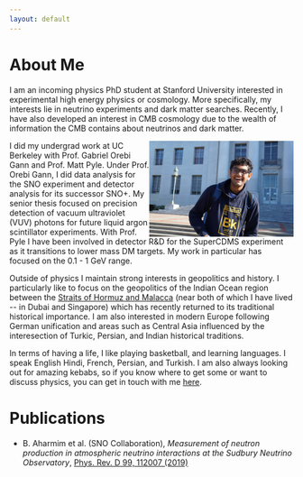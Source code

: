 ```yaml
---
layout: default
---
```

<!---
Text can be **bold**, _italic_, or ~~strikethrough~~.

[Link to another page](./another-page.html)

There should be whitespace between paragraphs.

There should be whitespace between paragraphs. We recommend including a README, or a file with information about your project.
--->
# About Me


I am an incoming physics PhD student at Stanford University interested in experimental high energy physics or cosmology.
More specifically, my interests lie in neutrino experiments and dark matter searches. Recently, I have also developed an interest in 
CMB cosmology due to the wealth of information the CMB contains about neutrinos and dark matter.  

<img align="right" width="256" height="170" src="./image.jpg">
I did my undergrad work at UC Berkeley with Prof. Gabriel Orebi Gann and Prof. Matt Pyle. Under Prof. Orebi Gann, I did data analysis for the SNO 
experiment and detector analysis for its successor SNO+. My senior thesis focused on precision detection of vacuum ultraviolet (VUV) photons for
future liquid argon scintillator experiments. With Prof. Pyle I have been involved in detector R&D for the SuperCDMS experiment as it transitions to 
lower mass DM targets. My work in particular has focused on the 0.1 - 1 GeV range. 

Outside of physics I maintain strong interests in geopolitics and history. I particularly like to focus on the geopolitics of the Indian Ocean region between the
[Straits of Hormuz and Malacca](./blog.md) (near both of which I have lived -- in Dubai and Singapore) which has recently returned to its traditional historical importance. I am 
also interested in modern Europe following German unification and areas such as Central Asia influenced by the interesection of Turkic, Persian, and Indian historical
traditions.  

In terms of having a life, I like playing basketball, and learning languages. I speak English Hindi, French, Persian, and Turkish. I am also always looking out for amazing 
kebabs, so if you know where to get some or want to discuss physics, you can get in touch with me [here](mailto:joesingh@stanford.edu). 


# Publications

* B. Aharmim et al. (SNO Collaboration), _Measurement of neutron production in atmospheric neutrino interactions at the Sudbury Neutrino Observatory_,
  [Phys. Rev. D 99, 112007 (2019)](https://journals.aps.org/prd/abstract/10.1103/PhysRevD.99.112007)

<!---
## Header 2

> This is a blockquote following a header.
>
> When something is important enough, you do it even if the odds are not in your favor.

### Header 3

```js
// Javascript code with syntax highlighting.
var fun = function lang(l) {
  dateformat.i18n = require('./lang/' + l)
  return true;
}
```

```ruby
# Ruby code with syntax highlighting
GitHubPages::Dependencies.gems.each do |gem, version|
  s.add_dependency(gem, "= #{version}")
end
```

#### Header 4

*   This is an unordered list following a header.
*   This is an unordered list following a header.
*   This is an unordered list following a header.

##### Header 5

1.  This is an ordered list following a header.
2.  This is an ordered list following a header.
3.  This is an ordered list following a header.

###### Header 6

| head1        | head two          | three |
|:-------------|:------------------|:------|
| ok           | good swedish fish | nice  |
| out of stock | good and plenty   | nice  |
| ok           | good `oreos`      | hmm   |
| ok           | good `zoute` drop | yumm  |

### There's a horizontal rule below this.

* * *

### Here is an unordered list:

*   Item foo
*   Item bar
*   Item baz
*   Item zip

### And an ordered list:

1.  Item one
1.  Item two
1.  Item three
1.  Item four

### And a nested list:

- level 1 item
  - level 2 item
  - level 2 item
    - level 3 item
    - level 3 item
- level 1 item
  - level 2 item
  - level 2 item
  - level 2 item
- level 1 item
  - level 2 item
  - level 2 item
- level 1 item

### Small image

![Octocat](https://assets-cdn.github.com/images/icons/emoji/octocat.png)

### Large image

![Branching](https://guides.github.com/activities/hello-world/branching.png)


### Definition lists can be used with HTML syntax.

<dl>
<dt>Name</dt>
<dd>Godzilla</dd>
<dt>Born</dt>
<dd>1952</dd>
<dt>Birthplace</dt>
<dd>Japan</dd>
<dt>Color</dt>
<dd>Green</dd>
</dl>

```
Long, single-line code blocks should not wrap. They should horizontally scroll if they are too long. This line should be long enough to demonstrate this.
```

```
The final element.
```
--->
